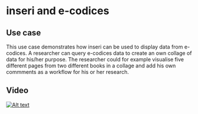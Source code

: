 inseri and e-codices
=====================

## Use case

This use case demonstrates how inseri can be used to display data from e-codices. A researcher can query e-codices data to create an own collage of data for his/her purpose. The researcher could for example visualise five different pages from two different books in a collage and add his own commments as a workflow for his or her research. 


## Video

[![Alt text](https://img.youtube.com/vi/iAn87JObcrs/0.jpg)](https://www.youtube.com/watch?v=iAn87JObcrs)
